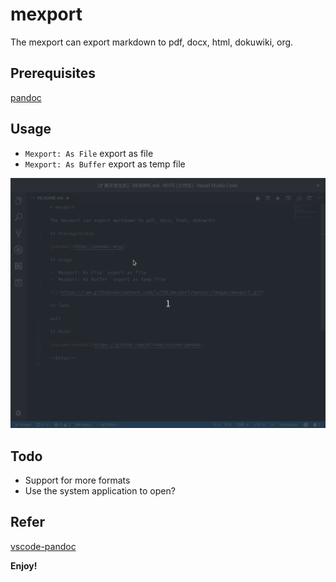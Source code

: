 # mexport

The mexport can export markdown to pdf, docx, html, dokuwiki, org.

## Prerequisites

[pandoc](http://pandoc.org/)

## Usage

- `Mexport: As File` export as file
- `Mexport: As Buffer` export as temp file

![](https://raw.githubusercontent.com/ly798/mexport/master/images/mexport-20180510.gif)

## Todo

- Support for more formats
- Use the system application to open?

## Refer

[vscode-pandoc](https://github.com/dfinke/vscode-pandoc)

**Enjoy!**
